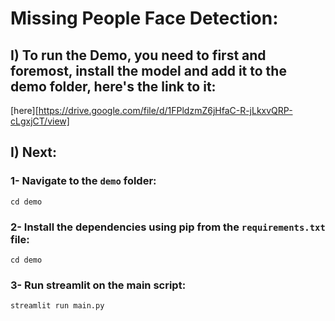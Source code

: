# Missing People Face Detection:

## I) To run the Demo, you need to first and foremost, install the model and add it to the demo folder, here's the link to it: 
[here][https://drive.google.com/file/d/1FPldzmZ6jHfaC-R-jLkxvQRP-cLgxjCT/view]


## I) Next:

### 1- Navigate to the `demo` folder:
`cd demo`

### 2- Install the dependencies using pip from the `requirements.txt` file:
`cd demo`

### 3- Run streamlit on the main script:
`streamlit run main.py`